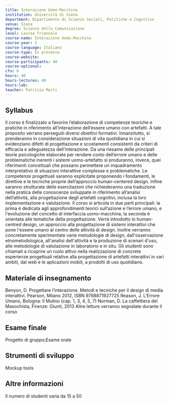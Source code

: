 ```yaml
---
title: Interazione Uomo-Macchina
institution: Università di Siena
department: Dipartimento di Scienze Sociali, Politiche e Cognitive
venue: Siena
degree: Scienze della Comunicazione
level: Laurea Triennale
course-name: Interazione Uomo-Macchina
course-year: 3
course-language: Italiano
course-type: In presenza
course-website: 
course-participants: 40
course-optional: 
cfu: 6
hours: 40
hours-lectures: 40
hours-lab: 
teacher: Patrizia Marti
---
```



 ## Syllabus 
Il corso è finalizzato a favorire l’elaborazione di competenze teoriche e pratiche in riferimento  all’interazione dell’essere umano con artefatti. A tale proposito verrano perseguiti diversi obiettivi formativi.
Innanzitutto, si prenderanno in considerazione situazioni di vita quotidiana in cui si evidenziano difetti di progettazione e scostamenti consistenti da criteri di efficacia e adeguatezza dell’interazione.
Da una riesame delle principali teorie psicologiche elaborate per rendere conto dell’errore umano e delle problematiche inerenti i sistemi uomo-artefatto si produranno, invece, quei riferimenti concettuali che possano permettere un inquadramento interpretativo di situazioni interattive complesse e problematiche.
Le competenze progettuali saranno esplicitate proponendo i fondamenti, le direttive e le tecniche proprie dell’approccio human-centered design.
Infine saranno strutturate delle esercitazioni che richiederanno una traduzione nella pratica delle conoscenze sviluppate in riferimento all’analisi dell’attività, alla progettazione degli artefatti cognitivi, inclusa la loro implementazione e valutazione.
Il corso si articola in due parti principali: la prima è dedicata agli approfondimenti teorici sull’azione e l’errore umano, e l'evoluzione del concetto di interfaccia uomo-macchina; la seconda è orientata alle tematiche della progettazione. Verrà introdotto lo human-centred design, un approccio alla progettazione di sistemi interattivi che pone l'essere umano al centro delle attività di design. Inoltre verranno concretamente sperimentate varie metodologie di design, dall'osservazione etnometodologica, all'analisi dell'attività e la produzione di scenari d'uso, alle metodologie di valutazione in laboratorio e in situ.
Gli studenti sono chiamati a ricoprire un ruolo attivo nella realizzazione di concrete esperienze progettuali relative alla progettazione di artefatti interattivi in vari ambiti, dal web e le aplicazioni mobili, a prodotti di uso quotidiano.

 ## Materiale di insegnamento 
Benyon, D. Progettare l’interazione. Metodi e tecniche per il design di media interattivi. Pearson, Milano 2012, ISBN 9788871927725
Reason, J. L'Errore Umano, Bologna: Il Mulino (cap. 1, 3, 4, 5, 7)
Norman, D. La caffettiera del Masochista, Firenze: Giunti, 2013
Altre letture verranno segnalate durante il corso

 ## Esame finale 
Progetto di gruppo;Esame orale

 ## Strumenti di sviluppo 
Mockup tools

 ## Altre informazioni 
Il numero di studenti varia da 15 a 50
